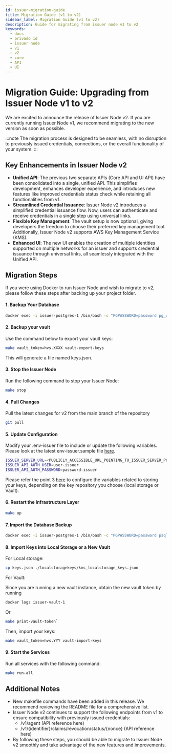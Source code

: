 ```yaml
---
id: issuer-migration-guide
title: Migration Guide (v1 to v2)
sidebar_label: Migration Guide (v1 to v2)
description: Guide for migrating from issuer node v1 to v2
keywords:
  - docs
  - privado id
  - issuer node
  - v1
  - v2
  - core
  - API
  - UI
---
```



# Migration Guide: Upgrading from Issuer Node v1 to v2

We are excited to announce the release of Issuer Node v2. If you are currently running Issuer Node v1, we recommend migrating to the new version as soon as possible.

:::note
The migration process is designed to be seamless, with no disruption to previously issued credentials, connections, or the overall functionality of your system.
:::

## Key Enhancements in Issuer Node v2

- **Unified API**: The previous two separate APIs (Core API and UI API) have been consolidated into a single, unified API. This simplifies development, enhances developer experience, and introduces new features like improved credentials status check while retaining all functionalities from v1.
- **Streamlined Credential Issuance**: Issuer Node v2 introduces a simplified credential issuance flow. Now, users can authenticate and receive credentials in a single step using universal links.
- **Flexible Key Management**: The vault setup is now optional, giving developers the freedom to choose their preferred key management tool. Additionally, Issuer Node v2 supports AWS Key Management Service (KMS).
- **Enhanced UI**: The new UI enables the creation of multiple identities supported on multiple networks for an issuer and supports credential issuance through universal links, all seamlessly integrated with the Unified API.

## Migration Steps

If you were using Docker to run Issuer Node and wish to migrate to v2, please follow these steps after backing up your project folder.

#### 1. **Backup Your Database**

```bash
docker exec -i issuer-postgres-1 /bin/bash -c "PGPASSWORD=password pg_dump --username username dbname" > ./dump.sql
```

#### 2. **Backup your vault**

Use the command below to export your vault keys:

```bash
make vault_token=hvs.XXXX vault-export-keys
```
This will generate a file named keys.json.

#### 3. **Stop the Issuer Node**

Run the following command to stop your Issuer Node:
```bash
make stop
```

#### 4. **Pull Changes**

Pull the latest changes for v2 from the main branch of the repository
```bash
git pull
```

#### 5. **Update Configuration**

Modify your .env-issuer file to include or update the following variables. Please look at the latest env-issuer.sample file [here](https://github.com/wakeuplabs-io/opid-issuer-node/blob/main/.env-issuer.sample).

```bash
ISSUER_SERVER_URL=<PUBLICLY_ACCESSIBLE_URL_POINTING_TO_ISSUER_SERVER_PORT>
ISSUER_API_AUTH_USER=user-issuer
ISSUER_API_AUTH_PASSWORD=password-issuer
```

Please refer the point 3 [here](./setup-issuer-core.md/#issuer-node-api-setup-basic-configuration-building-docker-images) to configure the variables related to storing your keys, depending on the key repository you choose (local storage or Vault).

#### 6. Restart the Infrastructure Layer

```bash 
make up
```

#### 7. Import the Database Backup


```bash
docker exec -i issuer-postgres-1 /bin/bash -c "PGPASSWORD=password psql --username username dbname" < ./dump.sql
```

#### 8. Import Keys into Local Storage or a New Vault

For Local storage:

```bash
cp keys.json ./localstoragekeys/kms_localstorage_keys.json
```

For Vault:

Since you are running a new vault instance, obtain the new vault token by running
``` bash 
docker logs issuer-vault-1
```

Or

```bash
make print-vault-token`
```

Then, import your keys:

```bash
make vault_token=hvs.YYY vault-import-keys
```

#### 9.  Start the Services

Run all services with the following command:


```bash
make run-all
```

## Additional Notes

- New makefile commands have been added in this release. We recommend reviewing the README file for a comprehensive list.
- Issuer Node v2 continues to support the following endpoints from v1 to ensure compatibility with previously issued credentials:
    - /v1/agent (API reference here)
    - /v1/{identifier}/claims/revocation/status/{nonce} (API reference here)
- By following these steps, you should be able to migrate to Issuer Node v2 smoothly and take advantage of the new features and improvements.





